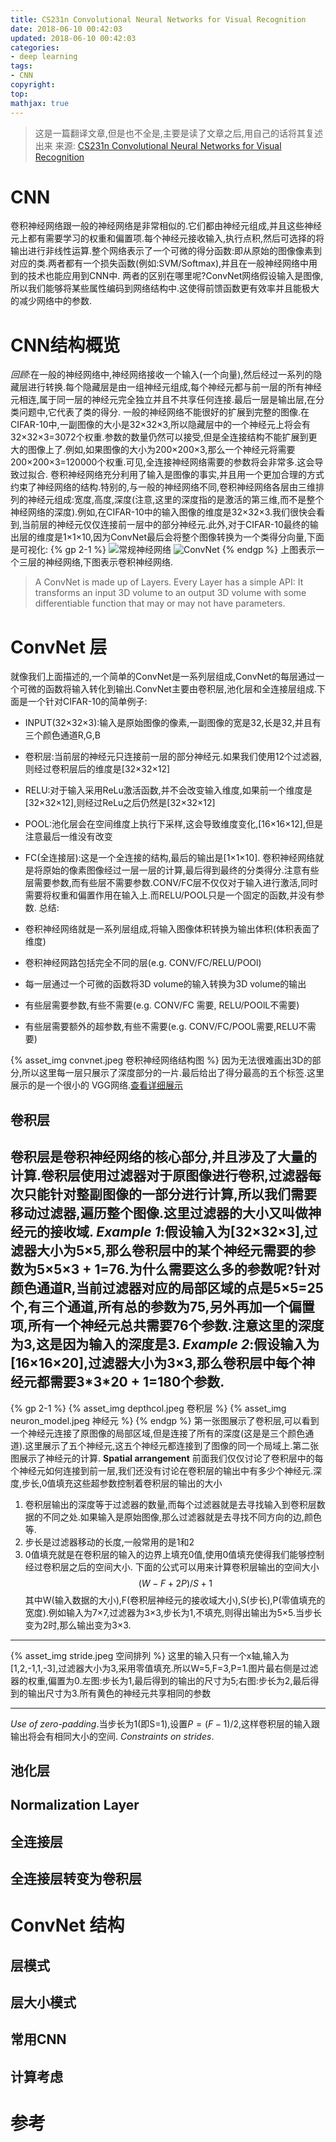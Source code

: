 ```yaml
---
title: CS231n Convolutional Neural Networks for Visual Recognition
date: 2018-06-10 00:42:03
updated: 2018-06-10 00:42:03
categories:
- deep learning
tags:
- CNN
copyright:
top:
mathjax: true
---
```


> 这是一篇翻译文章,但是也不全是,主要是读了文章之后,用自己的话将其复述出来
> 来源: [CS231n Convolutional Neural Networks for Visual Recognition](https://cs231n.github.io/convolutional-networks/)

# CNN

卷积神经网络跟一般的神经网络是非常相似的.它们都由神经元组成,并且这些神经元上都有需要学习的权重和偏置项.每个神经元接收输入,执行点积,然后可选择的将输出进行非线性运算.整个网络表示了一个可微的得分函数:即从原始的图像像素到对应的类.两者都有一个损失函数(例如:SVM/Softmax),并且在一般神经网络中用到的技术也能应用到CNN中.
两者的区别在哪里呢?ConvNet网络假设输入是图像,所以我们能够将某些属性编码到网络结构中.这使得前馈函数更有效率并且能极大的减少网络中的参数.

# CNN结构概览

*回顾*:在一般的神经网络中,神经网络接收一个输入(一个向量),然后经过一系列的隐藏层进行转换.每个隐藏层是由一组神经元组成,每个神经元都与前一层的所有神经元相连,属于同一层的神经元完全独立并且不共享任何连接.最后一层是输出层,在分类问题中,它代表了类的得分.
一般的神经网络不能很好的扩展到完整的图像.在CIFAR-10中,一副图像的大小是32$\times$32$\times$3,所以隐藏层中的一个神经元上将会有32$\times$32$\times$3=3072个权重.参数的数量仍然可以接受,但是全连接结构不能扩展到更大的图像上了.例如,如果图像的大小为200$\times$200$\times$3,那么一个神经元将需要200$\times$200$\times$3=120000个权重.可见,全连接神经网络需要的参数将会非常多.这会导致过拟合.
卷积神经网络充分利用了输入是图像的事实,并且用一个更加合理的方式约束了神经网络的结构.特别的,与一般的神经网络不同,卷积神经网络各层由三维排列的神经元组成:宽度,高度,深度(注意,这里的深度指的是激活的第三维,而不是整个神经网络的深度).例如,在CIFAR-10中的输入图像的维度是32$\times$32$\times$3.我们很快会看到,当前层的神经元仅仅连接前一层中的部分神经元.此外,对于CIFAR-10最终的输出层的维度是1$\times$1$\times$10,因为ConvNet最后会将整个图像转换为一个类得分向量,下面是可视化:
{% gp 2-1 %}
![常规神经网络](/CS231n-Convolutional-Neural-Networks-for-Visual-Recognition/neural_net2.jpeg)
![ConvNet](/CS231n-Convolutional-Neural-Networks-for-Visual-Recognition/cnn.jpeg)
{% endgp %}
上图表示一个三层的神经网络,下图表示卷积神经网络.
> A ConvNet is made up of Layers. Every Layer has a simple API: It transforms an input 3D volume to an output 3D volume with some differentiable function that may or may not have parameters.

# ConvNet 层
就像我们上面描述的,一个简单的ConvNet是一系列层组成,ConvNet的每层通过一个可微的函数将输入转化到输出.ConvNet主要由卷积层,池化层和全连接层组成.下面是一个针对CIFAR-10的简单例子:
- INPUT(32$\times$32$\times$3):输入是原始图像的像素,一副图像的宽是32,长是32,并且有三个颜色通道R,G,B
- 卷积层:当前层的神经元只连接前一层的部分神经元.如果我们使用12个过滤器,则经过卷积层后的维度是[32$\times$32$\times$12]
- RELU:对于输入采用ReLu激活函数,并不会改变输入维度,如果前一个维度是[32$\times$32$\times$12],则经过ReLu之后仍然是[32$\times$32$\times$12]
- POOL:池化层会在空间维度上执行下采样,这会导致维度变化,[16$\times$16$\times$12],但是注意最后一维没有改变
- FC(全连接层):这是一个全连接的结构,最后的输出是[1$\times$1$\times$10].
卷积神经网络就是将原始的像素图像经过一层一层的计算,最后得到最终的分类得分.注意有些层需要参数,而有些层不需要参数.CONV/FC层不仅仅对于输入进行激活,同时需要将权重和偏置作用在输入上.而RELU/POOL只是一个固定的函数,并没有参数.
总结:

- 卷积神经网络就是一系列层组成,将输入图像体积转换为输出体积(体积表面了维度)
- 卷积神经网路包括完全不同的层(e.g. CONV/FC/RELU/POOl)
- 每一层通过一个可微的函数将3D volume的输入转换为3D volume的输出
- 有些层需要参数,有些不需要(e.g. CONV/FC 需要, RELU/POOlL不需要)
- 有些层需要额外的超参数,有些不需要(e.g. CONV/FC/POOL需要,RELU不需要)

{% asset_img convnet.jpeg 卷积神经网络结构图 %}
因为无法很难画出3D的部分,所以这里每一层只展示了深度部分的一片.最后给出了得分最高的五个标签.这里展示的是一个很小的 VGG网络.[查看详细展示](http://cs231n.stanford.edu/)

## 卷积层

卷积层是卷积神经网络的核心部分,并且涉及了大量的计算.卷积层使用过滤器对于原图像进行卷积,过滤器每次只能针对整副图像的一部分进行计算,所以我们需要移动过滤器,遍历整个图像.这里过滤器的大小又叫做神经元的接收域.
*Example 1*:假设输入为[32$\times$32$\times$3],过滤器大小为5$\times$5,那么卷积层中的某个神经元需要的参数为5$\times$5$\times$3 + 1=76.为什么需要这么多的参数呢?针对颜色通道R,当前过滤器对应的局部区域的点是5$\times$5=25个,有三个通道,所有总的参数为75,另外再加一个偏置项,所有一个神经元总共需要76个参数.注意这里的深度为3,这是因为输入的深度是3.
*Example 2*:假设输入为[16$\times$16$\times$20],过滤器大小为3$\times$3,那么卷积层中每个神经元都需要3\*3\*20 + 1=180个参数.
----
{% gp 2-1 %}
{% asset_img depthcol.jpeg 卷积层 %}
{% asset_img neuron_model.jpeg 神经元 %}
{% endgp %}
第一张图展示了卷积层,可以看到一个神经元连接了原图像的局部区域,但是连接了所有的深度(这是是三个颜色通道).这里展示了五个神经元,这五个神经元都连接到了图像的同一个局域上.第二张图展示了神经元的计算.
**Spatial arrangement** 前面我们仅仅讨论了卷积层中的每个神经元如何连接到前一层,我们还没有讨论在卷积层的输出中有多少个神经元.深度,步长,0值填充这些超参数控制着卷积层的输出的大小
1. 卷积层输出的深度等于过滤器的数量,而每个过滤器就是去寻找输入到卷积层数据的不同之处.如果输入是原始图像,那么过滤器就是去寻找不同方向的边,颜色等.
2. 步长是过滤器移动的长度,一般常用的是1和2
3. 0值填充就是在卷积层的输入的边界上填充0值,使用0值填充使得我们能够控制经过卷积层之后的空间大小.
下面的公式可以用来计算卷积层输出的空间大小
$$(W - F + 2P)/S + 1$$
其中W(输入数据的大小),F(卷积层神经元的接收域大小),S(步长),P(零值填充的宽度).例如输入为7$\times$7,过滤器为3$\times$3,步长为1,不填充,则得出输出为5$\times$5.当步长变为2时,那么输出变为3$\times$3.
***
{% asset_img stride.jpeg 空间排列 %}
这里的输入只有一个x轴,输入为[1,2,-1,1,-3],过滤器大小为3,采用零值填充.所以W=5,F=3,P=1.图片最右侧是过滤器的权重,偏置为0.左图:步长为1,最后得到的输出的尺寸为5;右图:步长为2,最后得到的输出尺寸为3.所有黄色的神经元共享相同的参数
***
*Use of zero-padding*.当步长为1(即S=1),设置$P=(F-1)/2$,这样卷积层的输入跟输出将会有相同大小的空间.
*Constraints on strides*.
## 池化层

## Normalization Layer

## 全连接层

## 全连接层转变为卷积层

# ConvNet 结构

## 层模式

## 层大小模式

## 常用CNN

## 计算考虑

# 参考
